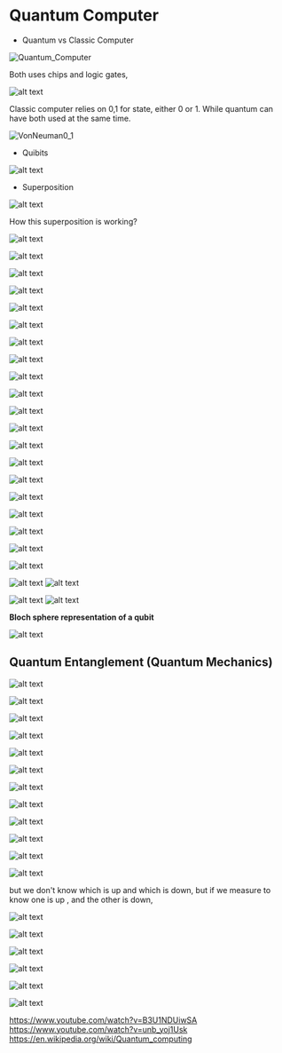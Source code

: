 # Quantum Computer

* Quantum vs Classic Computer

![Quantum_Computer](Quantum_Computer.png)

Both uses chips and logic gates,

![alt text](Quantum_chip.png)

Classic computer relies on 0,1 for state, either 0 or 1. While quantum can have both used at the same time.

![VonNeuman0_1](VonNeuman0_1.png)

* Quibits

![alt text](qubits.png)

* Superposition

![alt text](superposition.png)

How this superposition is working?

![alt text](superposition1.png)

![alt text](image-1.png)

![alt text](image-2.png)

![alt text](image-3.png)

![alt text](image-4.png)

![alt text](image-5.png)

![alt text](image-6.png)

![alt text](image-7.png)

![alt text](image-8.png)

![alt text](image-9.png)

![alt text](image-10.png)

![alt text](image-11.png)

![alt text](image-12.png)

![alt text](image-13.png)

![alt text](image-14.png)

![alt text](image-16.png)

![alt text](image-15.png)

![alt text](image-17.png)

![alt text](image-18.png)

![alt text](image-19.png)

![alt text](image-20.png)
![alt text](image-21.png)

![alt text](image-22.png)
![alt text](image-23.png)

**Bloch sphere representation of a qubit**
 
![alt text](image-43.png)

## Quantum Entanglement (Quantum Mechanics)

![alt text](image-24.png)

![alt text](image-25.png)

![alt text](image-26.png)

![alt text](image-27.png)

![alt text](image-29.png)

![alt text](image-30.png)

![alt text](image-31.png)

![alt text](image-32.png)

![alt text](image-33.png)

![alt text](image-34.png)

![alt text](image-35.png)

![alt text](image-36.png)

but we don't know which is up and which is down, but if we measure to know one is up , and the other is down,

![alt text](image-37.png)

![alt text](image-38.png)

![alt text](image-39.png)

![alt text](image-40.png)

![alt text](image-41.png)

![alt text](image-42.png)

https://www.youtube.com/watch?v=B3U1NDUiwSA
https://www.youtube.com/watch?v=unb_yoj1Usk
https://en.wikipedia.org/wiki/Quantum_computing